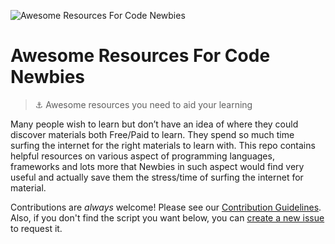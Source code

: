 ![Awesome Resources For Code Newbies](https://raw.githubusercontent.com/olawanlejoel/Awesome-Resources-For-Code-Newbies/master/img/awesome.jpg)

# Awesome Resources For Code Newbies

> :anchor: Awesome resources you need to aid your learning

Many people wish to learn but don’t have an idea of where they could discover materials both Free/Paid to learn. They spend so much time surfing the internet for the right materials to learn with. This repo contains helpful resources on various aspect of programming languages, frameworks and lots more that Newbies in such aspect would find very useful and actually save them the stress/time of surfing the internet for material.

Contributions are _always_ welcome! Please see our [Contribution Guidelines](CONTRIBUTING.md). Also, if you don't find the script you want below, you can [create a new issue](https://github.com/olawanlejoel/Awesome-Resources-For-Code-Newbies/issues/new) to request it.

